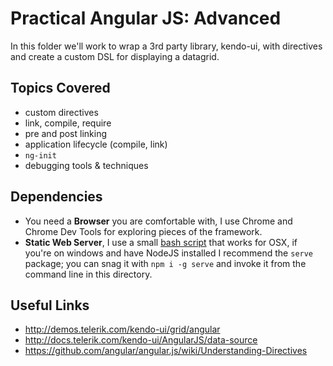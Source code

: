 # Practical Angular JS: Advanced

In this folder we'll work to wrap a 3rd party library, kendo-ui, with directives and create a custom DSL for displaying a datagrid.

## Topics Covered

- custom directives
- link, compile, require
- pre and post linking
- application lifecycle (compile, link)
- `ng-init`
- debugging tools & techniques

## Dependencies

- You need a **Browser** you are comfortable with, I use Chrome and Chrome Dev Tools for exploring pieces of the framework.
- **Static Web Server**, I use a small [bash script](https://gist.github.com/davemo/5329141#file-bash_profile-L34) that works for OSX, if you're on windows and have NodeJS installed I recommend the `serve` package; you can snag it with `npm i -g serve` and invoke it from the command line in this directory.

## Useful Links

- http://demos.telerik.com/kendo-ui/grid/angular
- http://docs.telerik.com/kendo-ui/AngularJS/data-source
- https://github.com/angular/angular.js/wiki/Understanding-Directives

